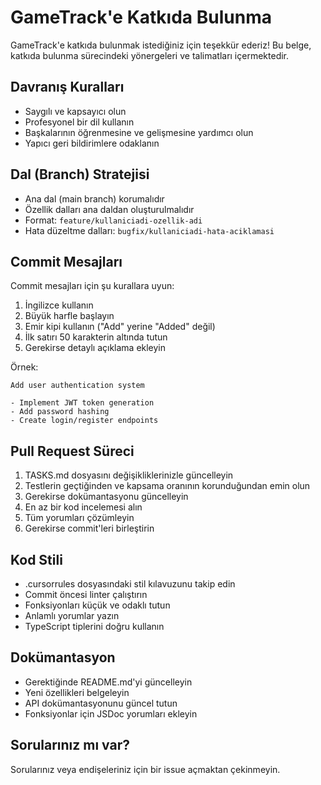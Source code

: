 # GameTrack'e Katkıda Bulunma

GameTrack'e katkıda bulunmak istediğiniz için teşekkür ederiz! Bu belge, katkıda bulunma sürecindeki yönergeleri ve talimatları içermektedir.

## Davranış Kuralları

- Saygılı ve kapsayıcı olun
- Profesyonel bir dil kullanın
- Başkalarının öğrenmesine ve gelişmesine yardımcı olun
- Yapıcı geri bildirimlere odaklanın

## Dal (Branch) Stratejisi

- Ana dal (main branch) korumalıdır
- Özellik dalları ana daldan oluşturulmalıdır
- Format: `feature/kullaniciadi-ozellik-adi`
- Hata düzeltme dalları: `bugfix/kullaniciadi-hata-aciklamasi`

## Commit Mesajları

Commit mesajları için şu kurallara uyun:

1. İngilizce kullanın
2. Büyük harfle başlayın
3. Emir kipi kullanın ("Add" yerine "Added" değil)
4. İlk satırı 50 karakterin altında tutun
5. Gerekirse detaylı açıklama ekleyin

Örnek:
```
Add user authentication system

- Implement JWT token generation
- Add password hashing
- Create login/register endpoints
```

## Pull Request Süreci

1. TASKS.md dosyasını değişikliklerinizle güncelleyin
2. Testlerin geçtiğinden ve kapsama oranının korunduğundan emin olun
3. Gerekirse dokümantasyonu güncelleyin
4. En az bir kod incelemesi alın
5. Tüm yorumları çözümleyin
6. Gerekirse commit'leri birleştirin

## Kod Stili

- .cursorrules dosyasındaki stil kılavuzunu takip edin
- Commit öncesi linter çalıştırın
- Fonksiyonları küçük ve odaklı tutun
- Anlamlı yorumlar yazın
- TypeScript tiplerini doğru kullanın

## Dokümantasyon

- Gerektiğinde README.md'yi güncelleyin
- Yeni özellikleri belgeleyin
- API dokümantasyonunu güncel tutun
- Fonksiyonlar için JSDoc yorumları ekleyin

## Sorularınız mı var?

Sorularınız veya endişeleriniz için bir issue açmaktan çekinmeyin. 